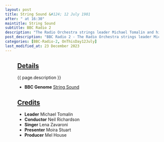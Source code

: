 ```yaml
---
layout: post
title: String Sound &#124; 12 July 1981
after: " at 16:30"
maintitle: String Sound
subtitle: BBC Radio 2
description: "The Radio Orchestra strings leader Michael Tomalin and his guests: The conductor Neil Richardson with songs performed by Lena Zavaroni."
post_description: "BBC Radio 2 - The Radio Orchestra strings leader Michael Tomalin and his guests: The conductor Neil Richardson with songs performed by Lena Zavaroni."
categories: [BBC-Radio-2, OnThisDay12July]
last_modified_at: 23 December 2023
---
```


<figure class="fig3">
<div class="CardLayout">
<div class="CardItem"><h2 id="infobox1" class="infobox"><a href="#infobox1">Details</a></h2>
<div class="CardItem split">
{{ page.description }}
<ul>
<li><strong>BBC Genome</strong> <a class="external-link" href="https://genome.ch.bbc.co.uk/schedules/service_bbc_radio_two/1981-07-12#at-16.30">String Sound</a></li>
</ul>
</div></div></div>
</figure>

<figure class="fig3">
<div class="CardLayout">
<div class="CardItem"><h2 id="infobox2" class="infobox"><a href="#infobox2">Credits</a></h2>
<div class="CardItem split">
<ul>
<li><strong>Leader</strong> Michael Tomalin</li>
<li><strong>Conductor</strong> Neil Richardson</li>
<li><strong>Singer</strong> Lena Zavaroni</li>
<li><strong>Presenter</strong> Moira Stuart</li>
<li><strong>Producer</strong> Mel House</li>
</ul>
</div></div></div>
</figure>
